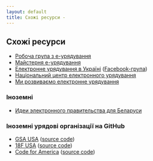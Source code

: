 ```yaml
---
layout: default
title: Схожі ресурси -
---
```


## Схожі ресурси

 * [Робоча група з е-урядування](http://etransformation.org.ua/)
 * [Майстерня е-урядування](http://www.e-gov.in.ua/)
 * [Електронне урядування в Україні](https://egovua.wordpress.com/) ([Facebook-група](https://www.facebook.com/groups/egov.ua))
 * [Національний центр електронного урядування](http://nc.da-gov.adamant.ua/)
 * [Ми розвиваємо електронне урядування](http://egov.inf.ua/SitePages/%D0%94%D0%BE%D0%BC%D0%B0%D1%88%D0%BD%D1%8F%20%D1%81%D1%82%D0%BE%D1%80%D1%96%D0%BD%D0%BA%D0%B0.aspx)

### Іноземні

 * [Идеи электронного правительства для Беларуси](http://e-gov.by/)

### Іноземні урядові організації на GitHub

 * [GSA USA](http://gsa.github.io/) ([source code](https://github.com/gsa/gsa.github.io))
 * [18F USA](https://18f.gsa.gov/) ([source code](https://github.com/18F/18f.gsa.gov))
 * [Code for America](http://www.codeforamerica.org/) ([source code](https://github.com/codeforamerica/codeforamerica.org))
